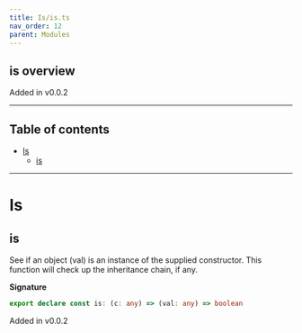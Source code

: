```yaml
---
title: Is/is.ts
nav_order: 12
parent: Modules
---
```


## is overview

Added in v0.0.2

---

<h2 class="text-delta">Table of contents</h2>

- [Is](#is)
  - [is](#is)

---

# Is

## is

See if an object (val) is an instance of the supplied constructor. This function will check up the inheritance chain, if any.

**Signature**

```ts
export declare const is: (c: any) => (val: any) => boolean
```

Added in v0.0.2
